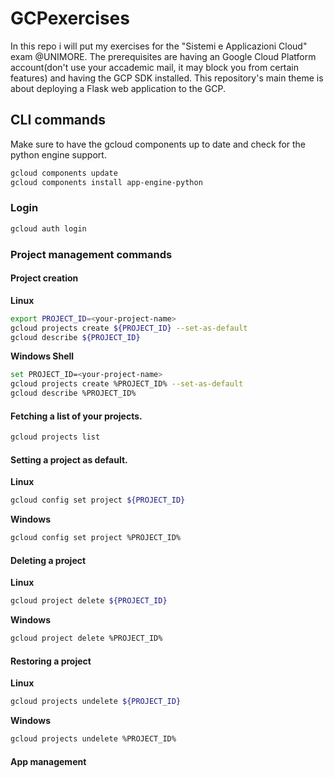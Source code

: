 # GCPexercises
In this repo i will put my exercises for the "Sistemi e Applicazioni Cloud" exam @UNIMORE. The prerequisites are having an Google Cloud Platform account(don't use your accademic mail, it may block you from certain features) and having the GCP SDK installed. This repository's main theme is about deploying a Flask web application to the GCP.

## CLI commands
Make sure to have the gcloud components up to date and check for the python engine support.
```bash
gcloud components update
gcloud components install app-engine-python
```

### Login 
```bash
gcloud auth login
```
### Project management commands
#### Project creation
**Linux**
```bash
export PROJECT_ID=<your-project-name>
gcloud projects create ${PROJECT_ID} --set-as-default
gcloud describe ${PROJECT_ID}
```
**Windows Shell**
```bash
set PROJECT_ID=<your-project-name>
gcloud projects create %PROJECT_ID% --set-as-default
gcloud describe %PROJECT_ID%
```
#### Fetching a list of your projects.
```bash
gcloud projects list
```
#### Setting a project as default.
**Linux**
```bash
gcloud config set project ${PROJECT_ID}
```
**Windows**
```bash
gcloud config set project %PROJECT_ID%
```

#### Deleting a project
**Linux**
```bash
gcloud project delete ${PROJECT_ID}
```
**Windows**
```bash
gcloud project delete %PROJECT_ID%
```


#### Restoring a project
**Linux**
```bash
gcloud projects undelete ${PROJECT_ID}
```
**Windows**
```bash
gcloud projects undelete %PROJECT_ID%
```
#### App management
